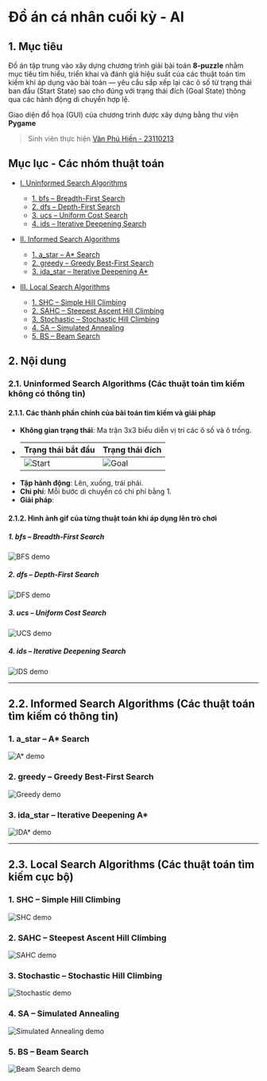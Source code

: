 # Đồ án cá nhân cuối kỳ - AI

## 1. Mục tiêu

Đồ án tập trung vào xây dựng chương trình giải bài toán **8-puzzle** nhằm mục tiêu tìm hiểu, triển khai và đánh giá hiệu suất của các thuật toán tìm kiếm khi áp dụng vào bài toán — yêu cầu sắp xếp lại các ô số từ trạng thái ban đầu (Start State) sao cho đúng với trạng thái đích (Goal State) thông qua các hành động di chuyển hợp lệ.

Giao diện đồ họa (GUI) của chương trình được xây dựng bằng thư viện **Pygame**

> Sinh viên thực hiện [Văn Phú Hiền - 23110213](#)

## Mục lục - Các nhóm thuật toán

- [I. Uninformed Search Algorithms](#i-uninformed-search-algorithms)  
  - [1. bfs – Breadth-First Search](#1-bfs--breadth-first-search)  
  - [2. dfs – Depth-First Search](#2-dfs--depth-first-search)  
  - [3. ucs – Uniform Cost Search](#3-ucs--uniform-cost-search)  
  - [4. ids – Iterative Deepening Search](#4-ids--iterative-deepening-search)  

- [II. Informed Search Algorithms](#ii-informed-search-algorithms)  
  - [1. a_star – A* Search](#1-a_star--a-search)  
  - [2. greedy – Greedy Best-First Search](#2-greedy--greedy-best-first-search)  
  - [3. ida_star – Iterative Deepening A*](#3-ida_star--iterative-deepening-a)  

- [III. Local Search Algorithms](#iii-local-search-algorithms)  
  - [1. SHC – Simple Hill Climbing](#1-SHC--simple-hill-climbing)  
  - [2. SAHC – Steepest Ascent Hill Climbing](#2-SAHC--steepest-ascent-hill-climbing)  
  - [3. Stochastic – Stochastic Hill Climbing](#3-Stochastic--stochastic-hill-climbing)  
  - [4. SA – Simulated Annealing](#4-SA--simulated-annealing)  
  - [5. BS – Beam Search](#5-BS--beam-search)

## 2. Nội dung

### 2.1. Uninformed Search Algorithms (Các thuật toán tìm kiếm không có thông tin)

#### 2.1.1. Các thành phần chính của bài toán tìm kiếm và giải pháp
- **Không gian trạng thái**: Ma trận 3x3 biểu diễn vị trí các ô số và ô trống.
- | Trạng thái bắt đầu | Trạng thái đích |
  |--------------------|---------------------|
  | ![Start](assets/start_state.png) | ![Goal](assets/goal_state.png) |
- **Tập hành động**: Lên, xuống, trái phải.
- **Chi phí**: Mỗi bước di chuyển có chi phí bằng 1.
- **Giải pháp**: 

#### 2.1.2. Hình ảnh gif của từng thuật toán khi áp dụng lên trò chơi
 ##### **1. bfs – Breadth-First Search**
![BFS demo](gifs/bfs.gif)
 ##### **2. dfs – Depth-First Search**
![DFS demo](gifs/dfs.gif)
 ##### **3. ucs – Uniform Cost Search**
![UCS demo](gifs/ucs.gif)
 ##### **4. ids – Iterative Deepening Search**
![IDS demo](gifs/ids.gif)

---

## 2.2. Informed Search Algorithms (Các thuật toán tìm kiếm có thông tin)

### 1. a_star – A* Search
![A* demo](gifs/a_star.gif)

### 2. greedy – Greedy Best-First Search
![Greedy demo](gifs/greedy.gif)

### 3. ida_star – Iterative Deepening A*
![IDA* demo](gifs/ida_star.gif)

---

## 2.3. Local Search Algorithms (Các thuật toán tìm kiếm cục bộ)

### 1. SHC – Simple Hill Climbing
![SHC demo](gifs/SHC.gif)

### 2. SAHC – Steepest Ascent Hill Climbing
![SAHC demo](gifs/SAHC.gif)

### 3. Stochastic – Stochastic Hill Climbing
![Stochastic demo](gifs/Stochastic.gif)

### 4. SA – Simulated Annealing
![Simulated Annealing demo](gifs/SA.gif)




### 5. BS – Beam Search
![Beam Search demo](gifs/BS.gif)

